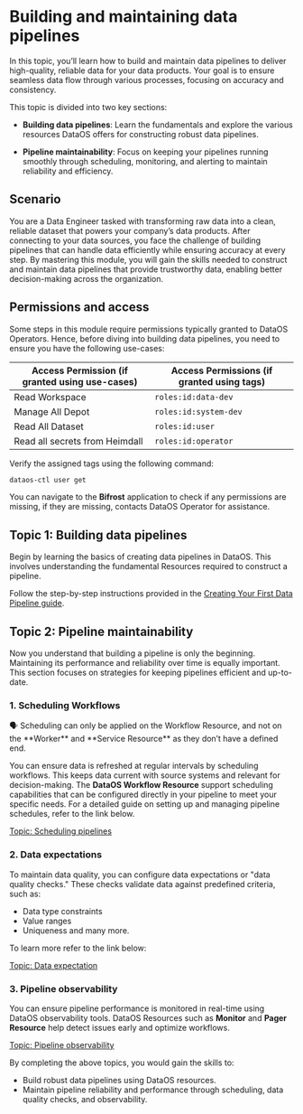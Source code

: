 # Building and maintaining data pipelines

In this topic, you’ll learn how to build and maintain data pipelines to deliver high-quality, reliable data for your data products. Your goal is to ensure seamless data flow through various processes, focusing on accuracy and consistency.

This topic is divided into two key sections:

- **Building data pipelines**: Learn the fundamentals and explore the various resources DataOS offers for constructing robust data pipelines.

- **Pipeline maintainability**: Focus on keeping your pipelines running smoothly through scheduling, monitoring, and alerting to maintain reliability and efficiency.

## Scenario

You are a Data Engineer tasked with transforming raw data into a clean, reliable dataset that powers your company’s data products. After connecting to your data sources, you face the challenge of building pipelines that can handle data efficiently while ensuring accuracy at every step. By mastering this module, you will gain the skills needed to construct and maintain data pipelines that provide trustworthy data, enabling better decision-making across the organization.

## Permissions and access

Some steps in this module require permissions typically granted to DataOS Operators. Hence, before diving into building data pipelines, you need to ensure you have the following use-cases:

| **Access Permission (if granted using use-cases)** | **Access Permissions (if granted using tags)** |
| --- | --- |
| Read Workspace | `roles:id:data-dev` |
| Manage All Depot | `roles:id:system-dev` |
| Read All Dataset | `roles:id:user` |
| Read all secrets from Heimdall | `roles:id:operator` |


Verify the assigned tags using the following command:

```bash
dataos-ctl user get
```

You can navigate to the **Bifrost** application to check if any permissions are missing, if they are missing, contacts DataOS Operator for assistance.


## Topic 1: Building data pipelines

Begin by learning the basics of creating data pipelines in DataOS. This involves understanding the fundamental Resources required to construct a pipeline.

Follow the step-by-step instructions provided in the [Creating Your First Data Pipeline guide](/learn/dp_developer_learn_track/build_pipeline/first_pipeline/).

## Topic 2: Pipeline maintainability

Now you understand that building a pipeline is only the beginning. Maintaining its performance and reliability over time is equally important. This section focuses on strategies for keeping pipelines efficient and up-to-date.

### **1. Scheduling Workflows**

<aside class="callout">
🗣 Scheduling can only be applied on the Workflow Resource, and not on the **Worker** and **Service Resource** as they don’t have a defined end.

</aside>

You can ensure data is refreshed at regular intervals by scheduling workflows. This keeps data current with source systems and relevant for decision-making. The **DataOS Workflow Resource** support scheduling capabilities that can be configured directly in your pipeline to meet your specific needs. For a detailed guide on setting up and managing pipeline schedules, refer to the link below.

[Topic: Scheduling pipelines](/learn/dp_developer_learn_track/build_pipeline/scheduling_workflows/)


### **2. Data expectations**

To maintain data quality, you can configure data expectations or "data quality checks." These checks validate data against predefined criteria, such as:

- Data type constraints
- Value ranges
- Uniqueness and many more.

To learn more refer to the link below:

[Topic: Data expectation](/learn/dp_developer_learn_track/build_pipeline/dq_check/)


### **3. Pipeline observability**

You can ensure pipeline performance is monitored in real-time using DataOS observability tools. DataOS Resources such as **Monitor** and **Pager Resource** help detect issues early and optimize workflows.

[Topic: Pipeline observability](/learn/dp_developer_learn_track/build_pipeline/pipeline_observability/)


By completing the above topics, you would gain the skills to:

- Build robust data pipelines using DataOS resources.
- Maintain pipeline reliability and performance through scheduling, data quality checks, and observability.


